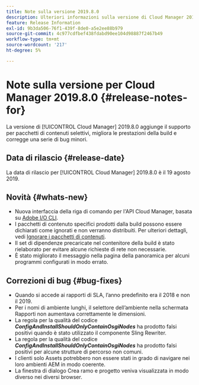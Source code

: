```yaml
---
title: Note sulla versione 2019.8.0
description: Ulteriori informazioni sulla versione di Cloud Manager 2019.8.0.
feature: Release Information
exl-id: 9b3da506-76f1-439f-8de0-a5e2ee88b979
source-git-commit: 4c977cdfbef438fdabd90ee104d98887f2467b49
workflow-type: tm+mt
source-wordcount: '217'
ht-degree: 5%

---
```


# Note sulla versione per Cloud Manager 2019.8.0 {#release-notes-for}

La versione di [!UICONTROL Cloud Manager] 2019.8.0 aggiunge il supporto per pacchetti di contenuti selettivi, migliora le prestazioni della build e corregge una serie di bug minori.

## Data di rilascio {#release-date}

La data di rilascio per [!UICONTROL Cloud Manager] 2019.8.0 è il 19 agosto 2019.

## Novità {#whats-new}

* Nuova interfaccia della riga di comando per l&#39;API Cloud Manager, basata su [Adobe I/O CLI](https://github.com/adobe/aio-cli-plugin-cloudmanager).
* I pacchetti di contenuto specifici prodotti dalla build possono essere dichiarati come ignorati e non verranno distribuiti. Per ulteriori dettagli, vedi [Ignorare i pacchetti di contenuti](/help/getting-started/project-setup.md#skipping-content-packages).
* Il set di dipendenze precaricate nel contenitore della build è stato rielaborato per evitare alcune richieste di rete non necessarie.
* È stato migliorato il messaggio nella pagina della panoramica per alcuni programmi configurati in modo errato.

## Correzioni di bug {#bug-fixes}

* Quando si accede ai rapporti di SLA, l’anno predefinito era il 2018 e non il 2019.
* Per i nomi di ambiente lunghi, il selettore dell’ambiente nella schermata Rapporti non aumentava correttamente le dimensioni.
* La regola per la qualità del codice ***ConfigAndInstallShouldOnlyContainOsgiNodes*** ha prodotto falsi positivi quando è stato utilizzato il componente Sling Rewriter.
* La regola per la qualità del codice ***ConfigAndInstallShouldOnlyContainOsgiNodes*** ha prodotto falsi positivi per alcune strutture di percorso non comuni.
* I clienti solo Assets potrebbero non essere stati in grado di navigare nei loro ambienti AEM in modo coerente.
* La finestra di dialogo Crea ramo e progetto veniva visualizzata in modo diverso nei diversi browser.
